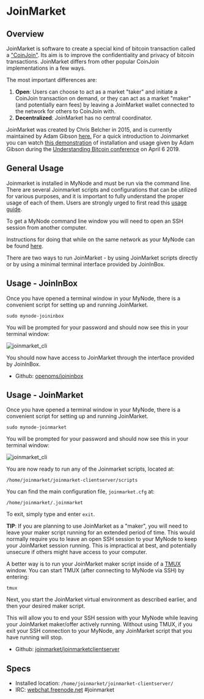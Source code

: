 # JoinMarket

## Overview

JoinMarket is software to create a special kind of bitcoin transaction called a ["CoinJoin"](https://en.bitcoin.it/wiki/CoinJoin). Its aim is to improve the confidentiality and privacy of bitcoin transactions. JoinMarket differs from other popular CoinJoin implementations in a few ways.

The most important differences are:

1. **Open**: Users can choose to act as a market "taker" and initiate a CoinJoin transaction on demand, or they can act as a market "maker" (and potentially earn fees) by leaving a JoinMarket wallet connected to the network for others to CoinJoin with.
2. **Decentralized**: JoinMarket has no central coordinator.

JoinMarket was created by Chris Belcher in 2015, and is currently maintained by Adam Gibson [here.](https://github.com/Joinmarket-Org/joinmarket-clientserver)
For a quick introduction to Joinmarket you can watch [this demonstration](https://youtu.be/hwmvZVQ4C4M) of installation and usage given by Adam Gibson during the [Understanding Bitcoin conference](https://understandingbtc.com/) on April 6 2019.

## General Usage

Joinmarket is installed in MyNode and must be run via the command line. There are several Joinmarket scripts and configurations that can be utilized for various purposes, and it is important to fully understand the proper usage of each of them. Users are strongly urged to first read this [usage guide](https://github.com/JoinMarket-Org/joinmarket-clientserver/blob/master/docs/USAGE.md).

To get a MyNode command line window you will need to open an SSH session from another computer.

Instructions for doing that while on the same network as your MyNode can be found [here](https://mynodebtc.com/guide/debug_access_linux_terminal).

There are two ways to run JoinMarket - by using JoinMarket scripts directly or by using a minimal terminal interface provided by JoinInBox.

## Usage - JoinInBox

Once you have opened a terminal window in your MyNode, there is a convenient script for setting up and running JoinMarket.

`sudo mynode-joininbox`

You will be prompted for your password and should now see this in your terminal window:

![joinmarket_cli](/images/coinjoin/joinmarket2.png)

You should now have access to JoinMarket through the interface provided by JoinInBox.

* Github: [openoms/joininbox](https://github.com/openoms/joininbox)

## Usage - JoinMarket

Once you have opened a terminal window in your MyNode, there is a convenient script for setting up and running JoinMarket.

`sudo mynode-joinmarket`

You will be prompted for your password and should now see this in your terminal window:

![joinmarket_cli](/images/coinjoin/joinmarket1.png)

You are now ready to run any of the Joinmarket scripts, located at:

`/home/joinmarket/joinmarket-clientserver/scripts`

You can find the main configuration file, `joinmarket.cfg` at:

`/home/joinmarket/.joinmarket`

To exit, simply type and enter `exit`.

**TIP**: If you are planning to use JoinMarket as a "maker", you will need to leave your maker script running for an extended period of time.  This would normally require you to leave an open SSH session to your MyNode to keep your JoinMarket session running. This is impractical at best, and potentially unsecure if others might have access to your computer.

A better way is to run your JoinMarket maker script inside of a [TMUX](https://github.com/tmux/tmux/wiki) window. You can start TMUX (after connecting to MyNode via SSH) by entering:

`tmux`

Next, you start the JoinMarket virtual environment as described earlier, and then your desired maker script.

This will allow you to end your SSH session with your MyNode while leaving your JoinMarket maker/offer actively running.
Without using TMUX, if you exit your SSH connection to your MyNode, any JoinMarket script that you have running will stop.

* Github: [joinmarket/joinmarketclientserver](https://github.com/joinmarket/joinmarket-clientserver)

## Specs

* Installed location: `/home/joinmarket/joinmarket-clientserver/`
* IRC: [webchat.freenode.net](https://webchat.freenode.net) #joinmarket
